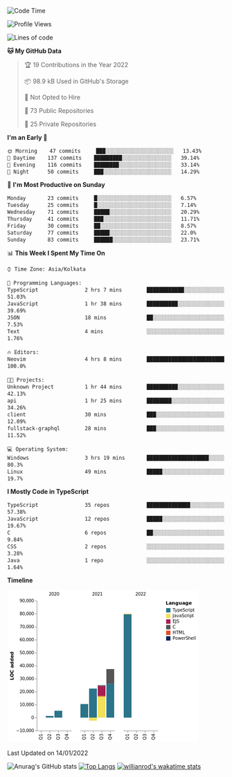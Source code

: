 <!--START_SECTION:waka-->
![Code Time](http://img.shields.io/badge/Code%20Time-107%20hrs%2018%20mins-blue)

![Profile Views](http://img.shields.io/badge/Profile%20Views-5-blue)

![Lines of code](https://img.shields.io/badge/From%20Hello%20World%20I%27ve%20Written-179%20Thousand%20lines%20of%20code-blue)

**🐱 My GitHub Data** 

> 🏆 19 Contributions in the Year 2022
 > 
> 📦 98.9 kB Used in GitHub's Storage 
 > 
> 🚫 Not Opted to Hire
 > 
> 📜 73 Public Repositories 
 > 
> 🔑 25 Private Repositories  
 > 
**I'm an Early 🐤** 

```text
🌞 Morning    47 commits     ███░░░░░░░░░░░░░░░░░░░░░░   13.43% 
🌆 Daytime    137 commits    █████████░░░░░░░░░░░░░░░░   39.14% 
🌃 Evening    116 commits    ████████░░░░░░░░░░░░░░░░░   33.14% 
🌙 Night      50 commits     ███░░░░░░░░░░░░░░░░░░░░░░   14.29%

```
📅 **I'm Most Productive on Sunday** 

```text
Monday       23 commits     █░░░░░░░░░░░░░░░░░░░░░░░░   6.57% 
Tuesday      25 commits     █░░░░░░░░░░░░░░░░░░░░░░░░   7.14% 
Wednesday    71 commits     █████░░░░░░░░░░░░░░░░░░░░   20.29% 
Thursday     41 commits     ███░░░░░░░░░░░░░░░░░░░░░░   11.71% 
Friday       30 commits     ██░░░░░░░░░░░░░░░░░░░░░░░   8.57% 
Saturday     77 commits     █████░░░░░░░░░░░░░░░░░░░░   22.0% 
Sunday       83 commits     ██████░░░░░░░░░░░░░░░░░░░   23.71%

```


📊 **This Week I Spent My Time On** 

```text
⌚︎ Time Zone: Asia/Kolkata

💬 Programming Languages: 
TypeScript               2 hrs 7 mins        ████████████░░░░░░░░░░░░░   51.03% 
JavaScript               1 hr 38 mins        ██████████░░░░░░░░░░░░░░░   39.69% 
JSON                     18 mins             ██░░░░░░░░░░░░░░░░░░░░░░░   7.53% 
Text                     4 mins              ░░░░░░░░░░░░░░░░░░░░░░░░░   1.76%

🔥 Editors: 
Neovim                   4 hrs 8 mins        █████████████████████████   100.0%

🐱‍💻 Projects: 
Unknown Project          1 hr 44 mins        ██████████░░░░░░░░░░░░░░░   42.13% 
api                      1 hr 25 mins        ████████░░░░░░░░░░░░░░░░░   34.26% 
client                   30 mins             ███░░░░░░░░░░░░░░░░░░░░░░   12.09% 
fullstack-graphql        28 mins             ███░░░░░░░░░░░░░░░░░░░░░░   11.52%

💻 Operating System: 
Windows                  3 hrs 19 mins       ████████████████████░░░░░   80.3% 
Linux                    49 mins             █████░░░░░░░░░░░░░░░░░░░░   19.7%

```

**I Mostly Code in TypeScript** 

```text
TypeScript               35 repos            ██████████████░░░░░░░░░░░   57.38% 
JavaScript               12 repos            █████░░░░░░░░░░░░░░░░░░░░   19.67% 
C                        6 repos             ██░░░░░░░░░░░░░░░░░░░░░░░   9.84% 
CSS                      2 repos             ░░░░░░░░░░░░░░░░░░░░░░░░░   3.28% 
Java                     1 repo              ░░░░░░░░░░░░░░░░░░░░░░░░░   1.64%

```


**Timeline**

![Chart not found](https://raw.githubusercontent.com/wise-introvert/wise-introvert/master/charts/bar_graph.png) 


 Last Updated on 14/01/2022
<!--END_SECTION:waka-->

![Anurag's GitHub stats](https://github-readme-stats.vercel.app/api?username=wise-introvert&count_private=true&show_icons=true)
[![Top Langs](https://github-readme-stats.vercel.app/api/top-langs/?username=wise-introvert&langs_count=10)](https://github.com/anuraghazra/github-readme-stats)
[![willianrod's wakatime stats](https://github-readme-stats.vercel.app/api/wakatime?username=wiseintrovert)](https://github.com/anuraghazra/github-readme-stats)
